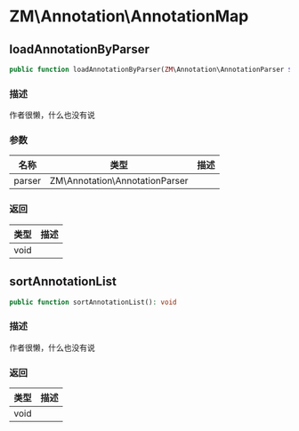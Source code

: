 # ZM\Annotation\AnnotationMap

## loadAnnotationByParser

```php
public function loadAnnotationByParser(ZM\Annotation\AnnotationParser $parser): void
```

### 描述

作者很懒，什么也没有说

### 参数

| 名称 | 类型 | 描述 |
| -------- | ---- | ----------- |
| parser | ZM\Annotation\AnnotationParser |  |

### 返回

| 类型 | 描述 |
| ---- | ----------- |
| void |  |


## sortAnnotationList

```php
public function sortAnnotationList(): void
```

### 描述

作者很懒，什么也没有说

### 返回

| 类型 | 描述 |
| ---- | ----------- |
| void |  |
